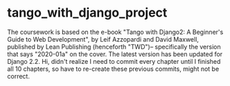 # tango_with_django_project
The coursework is based on the e-book "Tango with Django2: A Beginner's Guide to Web Development", by Leif Azzopardi and David Maxwell, published by Lean Publishing (henceforth "TWD")– specifically the version that says "2020-01a" on the cover. The latest version has been updated for Django 2.2.
Hi, didn't realize I need to commit every chapter until I finished all 10 chapters, so have to re-create these previous commits, might not be correct.
